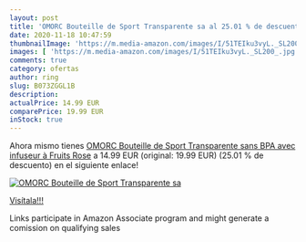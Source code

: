 ```yaml
---
layout: post
title: 'OMORC Bouteille de Sport Transparente sa al 25.01 % de descuento'
date: 2020-11-18 10:47:59
thumbnailImage: 'https://m.media-amazon.com/images/I/51TEIku3vyL._SL200_.jpg'
images: [ 'https://m.media-amazon.com/images/I/51TEIku3vyL._SL200_.jpg' ]
comments: true
category: ofertas
author: ring
slug: B073ZGGL1B
description:
actualPrice: 14.99 EUR
comparePrice: 19.99 EUR
inStock: true
---
```


Ahora mismo tienes [OMORC Bouteille de Sport Transparente sans BPA avec infuseur à Fruits  Rose](https://www.amazon.fr/dp/B073ZGGL1B/?tag=tolees0d-21) a 14.99 EUR (original: 19.99 EUR) (25.01 %  de descuento) en el siguiente enlace!

[![OMORC Bouteille de Sport Transparente sa](https://m.media-amazon.com/images/I/51TEIku3vyL._SL200_.jpg)](https://www.amazon.fr/dp/B073ZGGL1B/?tag=tolees0d-21)

[Visítala!!!](https://www.amazon.fr/dp/B073ZGGL1B/?tag=tolees0d-21)

Links participate in Amazon Associate program and might generate a comission on qualifying sales
